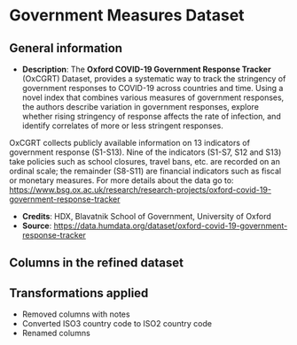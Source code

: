 # Government Measures Dataset

## General information

- **Description**: The **Oxford COVID-19 Government Response Tracker** (OxCGRT) Dataset, provides a systematic way to
track the stringency of government responses to COVID-19 across countries and time. Using a novel index that combines
various measures of government responses, the authors describe variation in government responses, explore whether rising
 stringency of response affects the rate of infection, and identify correlates of more or less stringent responses.


OxCGRT collects publicly available information on 13 indicators of government response (S1-S13). Nine of the indicators
(S1-S7, S12 and S13) take policies such as school closures, travel bans, etc. are recorded on an ordinal scale;
the remainder (S8-S11) are financial indicators such as fiscal or monetary measures.
For more details about the data go to: https://www.bsg.ox.ac.uk/research/research-projects/oxford-covid-19-government-response-tracker

- **Credits**: HDX, Blavatnik School of Government, University of Oxford
- **Source**: https://data.humdata.org/dataset/oxford-covid-19-government-response-tracker

## Columns in the refined dataset



## Transformations applied

- Removed columns with notes
- Converted ISO3 country code to ISO2 country code
- Renamed columns

